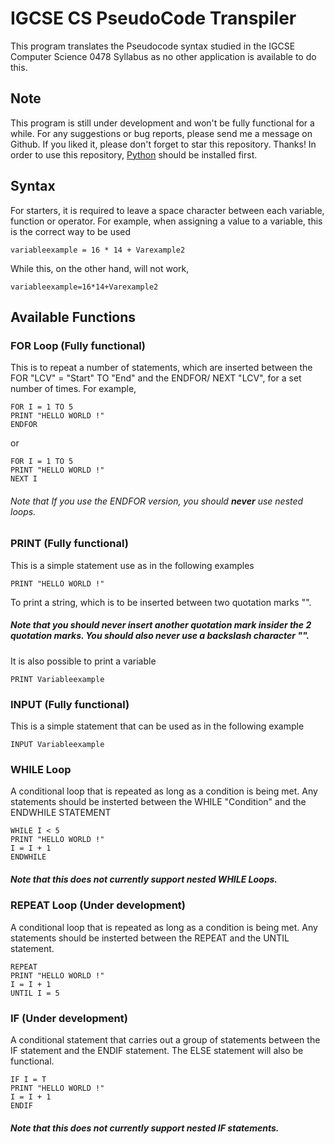 # IGCSE CS PseudoCode Transpiler 
This program translates the Pseudocode syntax studied in the IGCSE Computer Science 0478 Syllabus as no other application is available to do this.

## Note
This program is still under development and won't be fully functional for a while. For any suggestions or bug reports, please send me a message on Github. If you liked it, please don't forget to star this repository. Thanks!
In order to use this repository, [Python](https://www.python.org/downloads/) should be installed first.

## Syntax
For starters, it is required to leave a space character between each variable, function or operator. 
For example, when assigning a value to a variable, this is the correct way to be used
  ```
  variableexample = 16 * 14 + Varexample2
  ```
While this, on the other hand, will not work,
  ```
  variableexample=16*14+Varexample2
  ```

## Available Functions

### FOR Loop (Fully functional)
This is to repeat a number of statements, which are inserted between the FOR "LCV" = "Start" TO "End" and the ENDFOR/ NEXT "LCV", for a set number of times.
For example,
  ```
  FOR I = 1 TO 5
  PRINT "HELLO WORLD !"
  ENDFOR
  ```
or 
  ```
  FOR I = 1 TO 5
  PRINT "HELLO WORLD !"
  NEXT I
  ```
###### Note that If you use the ENDFOR version, you should ***never*** use nested loops.

### PRINT (Fully functional)
This is a simple statement use as in the following examples
  ```
  PRINT "HELLO WORLD !"
  ```
To print a string, which is to be inserted between two quotation marks "". 
##### Note that you should ***never*** insert another quotation mark insider the 2 quotation marks. You should also never use a backslash character "\".
It is also possible to print a variable
  ```
  PRINT Variableexample
  ```

### INPUT (Fully functional)
This is a simple statement that can be used as in the following example
  ```
  INPUT Variableexample
  ```
### WHILE Loop
A conditional loop that is repeated as long as a condition is being met. Any statements should be insterted between the WHILE "Condition" and the ENDWHILE STATEMENT
  ```
  WHILE I < 5
  PRINT "HELLO WORLD !"
  I = I + 1
  ENDWHILE
  ```
##### Note that this does not currently support nested WHILE Loops.

### REPEAT Loop (Under development)
A conditional loop that is repeated as long as a condition is being met. Any statements should be insterted between the REPEAT and the UNTIL statement.
  ```
  REPEAT
  PRINT "HELLO WORLD !"
  I = I + 1
  UNTIL I = 5
  ```

### IF (Under development)
A conditional statement that carries out a group of statements between the IF statement and the ENDIF statement. The ELSE statement will also be functional.
  ```
  IF I = T
  PRINT "HELLO WORLD !"
  I = I + 1
  ENDIF
  ```
##### Note that this does not currently support nested IF statements.
